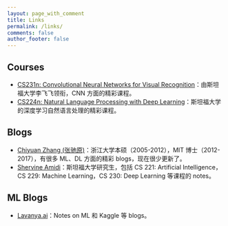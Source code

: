 ```yaml
---
layout: page_with_comment
title: Links
permalink: /links/
comments: false
author_footer: false
---
```

## Courses

- [CS231n: Convolutional Neural Networks for Visual Recognition](http://vision.stanford.edu/teaching/cs231n/)：由斯坦福大学李飞飞领衔，CNN 方面的精彩课程。
- [CS224n: Natural Language Processing with Deep Learning](http://web.stanford.edu/class/cs224n/)：斯坦福大学的深度学习自然语言处理的精彩课程。


## Blogs
- [Chiyuan Zhang (张驰原)](http://pluskid.org/index.html)：浙江大学本硕（2005-2012），MIT 博士（2012-2017），有很多 ML、DL 方面的精彩 blogs，现在很少更新了。
- [Shervine Amidi](https://stanford.edu/~shervine/)：斯坦福大学研究生，包括 CS 221: Artificial Intelligence，CS 229: Machine Learning，CS 230: Deep Learning 等课程的 notes。

## ML Blogs

- [Lavanya.ai](https://lavanya.ai/)：Notes on ML 和 Kaggle 等 blogs。